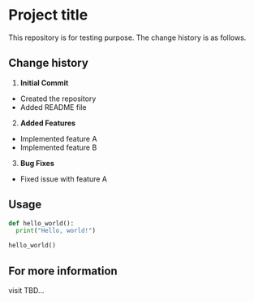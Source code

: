 # Project title

This repository is for testing purpose. The change history is as follows.

## Change history

1. **Initial Commit**
  - Created the repository
  - Added README file

2. **Added Features**
  - Implemented feature A
  - Implemented feature B

3. **Bug Fixes**
  - Fixed issue with feature A

## Usage

```python
def hello_world():
  print("Hello, world!")

hello_world()
```

## For more information

visit TBD...
